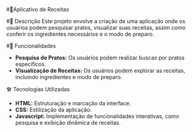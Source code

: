 #🍳Aplicativo de Receitas 

#📜 Descrição
Este projeto envolve a criação de uma aplicação onde os usuários podem pesquisar pratos, visualizar suas receitas, assim como conferir os ingredientes necessários e o modo de preparo.

#🚀 Funcionalidades
- **Pesquisa de Pratos:** Os usuários podem realizar buscas por pratos específicos.
- **Visualização de Receitas:** Os usuários podem explorar as receitas, incluindo ingredientes e modo de preparo.

🛠️ Tecnologias Utilizadas
- **HTML:** Estruturação e marcação da interface.
- **CSS:** Estilização da aplicação.
- **Javascript:** Implementação de funcionalidades interativas, como pesquisa e exibição dinâmica de receitas.
